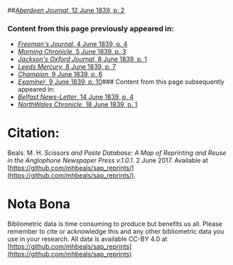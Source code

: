 ##[*Aberdeen Journal*, 12 June 1839, p. 2](https://mhbeals.github.io/sap_html/Aberdeen-Journal/Aberdeen-Journal-12-June-1839-p-2)

### Content from this page previously appeared in:
+ [*Freeman's Journal*, 4 June 1839, p. 4](https://mhbeals.github.io/sap_html/Freeman's-Journal/Freeman's-Journal-4-June-1839-p-4)
+ [*Morning Chronicle*, 5 June 1839, p. 3](https://mhbeals.github.io/sap_html/Morning-Chronicle/Morning-Chronicle-5-June-1839-p-3)
+ [*Jackson's Oxford Journal*, 8 June 1839, p. 1](https://mhbeals.github.io/sap_html/Jackson's-Oxford-Journal/Jackson's-Oxford-Journal-8-June-1839-p-1)
+ [*Leeds Mercury*, 8 June 1839, p. 7](https://mhbeals.github.io/sap_html/Leeds-Mercury/Leeds-Mercury-8-June-1839-p-7)
+ [*Champion*, 9 June 1839, p. 6](https://mhbeals.github.io/sap_html/Champion/Champion-9-June-1839-p-6)
+ [*Examiner*, 9 June 1839, p. 10](https://mhbeals.github.io/sap_html/Examiner/Examiner-9-June-1839-p-10)### Content from this page subsequently appeared in:
+ [*Belfast News-Letter*, 14 June 1839, p. 4](https://mhbeals.github.io/sap_html/Belfast-News-Letter/Belfast-News-Letter-14-June-1839-p-4)
+ [*NorthWales Chronicle*, 18 June 1839, p. 1](https://mhbeals.github.io/sap_html/NorthWales-Chronicle/NorthWales-Chronicle-18-June-1839-p-1)
                    
# Citation: 

Beals. M. H. *Scissors and Paste Database: A Map of Reprinting and Reuse in the Anglophone Newspaper Press v.1.0.1.* 2 June 2017. Available at [https://github.com/mhbeals/sap_reprints/](https://github.com/mhbeals/sap_reprints/). 
                    
# Nota Bona

Bibliometric data is time consuming to produce but benefits us all. Please remember to cite or acknowledge this and any other bibliometric data you use in your research. All data is available CC-BY 4.0 at [https://github.com/mhbeals/sap_reprints](https://github.com/mhbeals/sap_reprints)